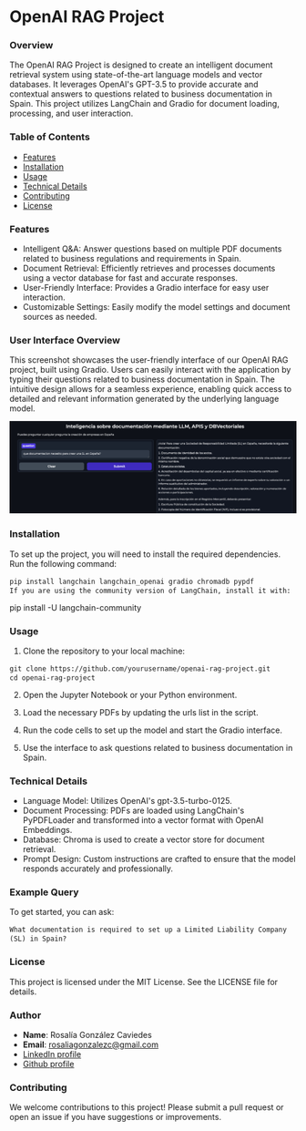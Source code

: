 # OpenAI RAG Project

### Overview

The OpenAI RAG Project is designed to create an intelligent document retrieval system using state-of-the-art language models and vector databases. It leverages OpenAI's GPT-3.5 to provide accurate and contextual answers to questions related to business documentation in Spain. This project utilizes LangChain and Gradio for document loading, processing, and user interaction.

### Table of Contents

- [Features](#Features)
- [Installation](#Installation)
- [Usage](#Usage)
- [Technical Details](#Technical_Details)
- [Contributing](#Contributing)
- [License](#License)

### Features

- Intelligent Q&A: Answer questions based on multiple PDF documents related to business regulations and requirements in Spain.
- Document Retrieval: Efficiently retrieves and processes documents using a vector database for fast and accurate responses.
- User-Friendly Interface: Provides a Gradio interface for easy user interaction.
- Customizable Settings: Easily modify the model settings and document sources as needed.

### User Interface Overview

This screenshot showcases the user-friendly interface of our OpenAI RAG project, built using Gradio.
Users can easily interact with the application by typing their questions related to business documentation in Spain. 
The intuitive design allows for a seamless experience, enabling quick access to detailed and relevant information generated by the underlying language model.

![Interfaz](intefaz.png) 

### Installation

To set up the project, you will need to install the required dependencies. Run the following command:

```
pip install langchain langchain_openai gradio chromadb pypdf
If you are using the community version of LangChain, install it with:
```


pip install -U langchain-community

### Usage

1. Clone the repository to your local machine:

```
git clone https://github.com/yourusername/openai-rag-project.git
cd openai-rag-project
```

2. Open the Jupyter Notebook or your Python environment.

3. Load the necessary PDFs by updating the urls list in the script.

4. Run the code cells to set up the model and start the Gradio interface.

5. Use the interface to ask questions related to business documentation in Spain.

### Technical Details

- Language Model: Utilizes OpenAI's gpt-3.5-turbo-0125.
- Document Processing: PDFs are loaded using LangChain's PyPDFLoader and transformed into a vector format with OpenAI Embeddings.
- Database: Chroma is used to create a vector store for document retrieval.
- Prompt Design: Custom instructions are crafted to ensure that the model responds accurately and professionally.

### Example Query

To get started, you can ask:

```
What documentation is required to set up a Limited Liability Company (SL) in Spain?
```

### License

This project is licensed under the MIT License. See the LICENSE file for details.


### Author

- **Name**: Rosalía González Caviedes
- **Email**: rosaliagonzalezc@gmail.com
- [LinkedIn profile](https://www.linkedin.com/in/rosaliagonzalezcaviedes/)
- [Github profile](https://github.com/liagcaviedes)

### Contributing
We welcome contributions to this project! Please submit a pull request or open an issue if you have suggestions or improvements.